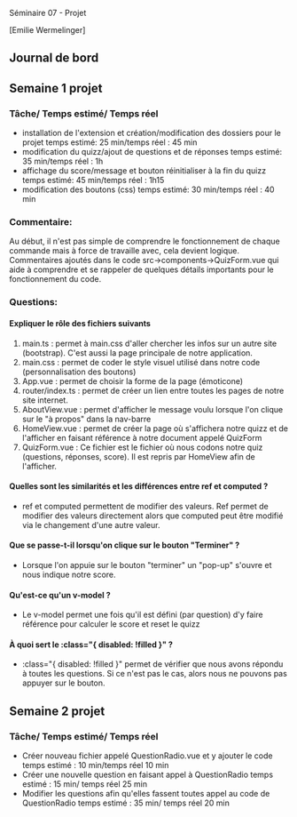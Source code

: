 Séminaire 07 - Projet

[Emilie Wermelinger]

## Journal de bord

## Semaine 1 projet

### Tâche/ Temps estimé/ Temps réel

- installation de l'extension et création/modification des dossiers pour le projet
  temps estimé: 25 min/temps réel : 45 min
- modification du quizz/ajout de questions et de réponses
  temps estimé: 35 min/temps réel : 1h
- affichage du score/message et bouton réinitialiser à la fin du quizz
  temps estimé: 45 min/temps réel : 1h15
- modification des boutons (css)
  temps estimé: 30 min/temps réel : 40 min

### Commentaire:

Au début, il n'est pas simple de comprendre le fonctionnement de chaque commande mais à force de travaille avec, cela devient logique.
Commentaires ajoutés dans le code src->components->QuizForm.vue qui aide à comprendre et se rappeler de quelques détails importants pour le fonctionnement du code.

### Questions:

#### Expliquer le rôle des fichiers suivants

1. main.ts : permet à main.css d'aller chercher les infos sur un autre site (bootstrap). C'est aussi la page principale de notre application.
2. main.css : permet de coder le style visuel utilisé dans notre code (personnalisation des boutons)
3. App.vue : permet de choisir la forme de la page (émoticone)
4. router/index.ts : permet de créer un lien entre toutes les pages de notre site internet.
5. AboutView.vue : permet d'afficher le message voulu lorsque l'on clique sur le "à propos" dans la nav-barre
6. HomeView.vue : permet de créer la page où s'affichera notre quizz et de l'afficher en faisant référence à notre document appelé QuizForm
7. QuizForm.vue : Ce fichier est le fichier où nous codons notre quiz (questions, réponses, score). Il est repris par HomeView afin de l'afficher.

#### Quelles sont les similarités et les différences entre ref et computed ?

- ref et computed permettent de modifier des valeurs.
  Ref permet de modifier des valeurs directement alors que computed peut être modifié via le changement d'une autre valeur.

#### Que se passe-t-il lorsqu'on clique sur le bouton "Terminer" ?

- Lorsque l'on appuie sur le bouton "terminer" un "pop-up" s'ouvre et nous indique notre score.

#### Qu'est-ce qu'un v-model ?

- Le v-model permet une fois qu'il est défini (par question) d'y faire référence pour calculer le score et reset le quizz

#### À quoi sert le :class="{ disabled: !filled }" ?

- :class="{ disabled: !filled }" permet de vérifier que nous avons répondu à toutes les questions. Si ce n'est pas le cas, alors nous ne pouvons pas appuyer sur le bouton.

## Semaine 2 projet

### Tâche/ Temps estimé/ Temps réel

- Créer nouveau fichier appelé QuestionRadio.vue et y ajouter le code 
  temps estimé : 10 min/temps réel 10 min
- Créer une nouvelle question en faisant appel à QuestionRadio
  temps estimé : 15 min/ temps réel 25 min
- Modifier les questions afin qu'elles fassent toutes appel au code de QuestionRadio
  temps estimé : 35 min/ temps réel 20 min
